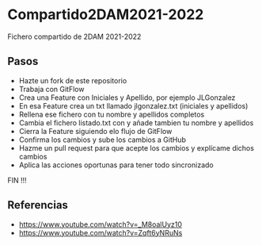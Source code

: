 # Compartido2DAM2021-2022

Fichero compartido de 2DAM 2021-2022

## Pasos

- Hazte un fork de este repositorio
- Trabaja con GitFlow
- Crea una Feature con Iniciales y Apellido, por ejemplo JLGonzalez
- En esa Feature crea un txt llamado jlgonzalez.txt (iniciales y apellidos)
- Rellena ese fichero con tu nombre y apellidos completos
- Cambia el fichero listado.txt con y añade tambien tu nombre y apellidos
- Cierra la Feature siguiendo elo flujo de GitFlow
- Confirma los cambios y sube los cambios a GitHub
- Hazme un pull request para que acepte los cambios y explícame dichos cambios
- Aplica las acciones oportunas para tener todo sincronizado

FIN !!! 

## Referencias
- https://www.youtube.com/watch?v=_M8oalUyz10
- https://www.youtube.com/watch?v=Zqft6yNRuNs

